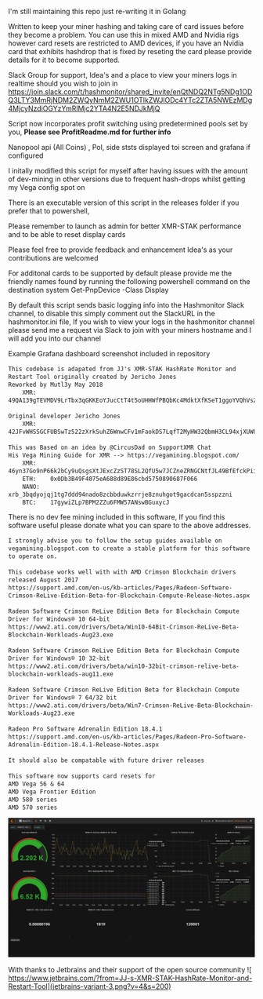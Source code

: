 I'm still maintaining this repo just re-writing it in Golang

Written to keep your miner hashing and taking care of card issues before they become a problem. You can use this in mixed AMD and Nvidia rigs however card resets are restricted to AMD devices, if you have an Nvidia card that exhibits hashdrop that is fixed by reseting the card please provide details for it to become supported.

Slack Group for support, Idea's and a place to view your miners logs in realtime should you wish to join in 
https://join.slack.com/t/hashmonitor/shared_invite/enQtNDQ2NTg5NDg1ODQ3LTY3MmRjNDM2ZWQyNmM2ZWU1OTlkZWJlODc4YTc2ZTA5NWEzMDg4MjcyNzdiOGYzYmRlMjc2YTA4N2E5NDJkMjQ

Script now incorporates profit switching using predetermined pools set by you,  **Please see ProfitReadme.md for further info**

Nanopool api (All Coins) , Pol, side ststs displayed toi screen and grafana if configured
    
I initally modified this script for myself after having issues with the amount of dev-mining in other versions due to frequent hash-drops whilst getting my Vega config spot on 

There is an executable version of this script in the releases folder if you prefer that to powershell, 

Please remember to launch as admin for better XMR-STAK performance and to be able to reset display cards

Please feel free to provide feedback and enhancement Idea's as your contributions are welcomed

For additonal cards to be supported by default please provide me the friendly names found by running the following powershell command on the destination system
    Get-PnpDevice -Class Display 

By default this script sends basic logging info into the Hashmonitor Slack channel, to disable this simply comment out the SlackURL in the hashmonitor.ini file, If you wish to view your logs in the hashmonitor channel please send me a request via Slack to join with your miners hostname and I will add you into our channel    

Example Grafana dashboard screenshot included in repository

    This codebase is adapated from JJ's XMR-STAK HashRate Monitor and Restart Tool originally created by Jericho Jones 
    Reworked by Mutl3y May 2018
        XMR: 49QA139gTEVMDV9LrTbx3qGKKEoYJucCtT4t5oUHHWfPBQbKc4MdktXfKSeT1ggoYVQhVsZcPAMphRS8vu8oxTf769NDTMu
	
	Original developer Jericho Jones
	    XMR:    42JFvWHSSGCFUBSwTz522zXrkSuhZ6WnwCFv1mFaokDS7LqfT2MyHW32QbmH3CL94xjXUW8UsQMAj8NFDxaVR8Y1TNqY54W
	
	This was Based on an idea by @CircusDad on SupportXMR Chat
	His Vega Mining Guide for XMR --> https://vegamining.blogspot.com/
        XMR:    46yn37Go9nP66k2bCy9uQsgsXtJExcZzST78SL2QfU5w7JCZneZRNGCNtfJL49BfEfckPii9g23TiBTdnHct6AQL444nDpY
        ETH:    0x0Db3B49F4075eA688d89E86cbd5750890687F066
        NANO:   xrb_3bqdyojqj1tg7ddd94nado8zcbbduwkzrrje8znuhgot9gacdcan5sspzzni
        BTC:    17gywiZLp7BPM2ZZu6FMW57ANswBGuxycJ
        
   
There is no dev fee mining included in this software, 
If you find this software useful please donate what you can spare to the above addresses.
    
    I strongly advise you to follow the setup guides available on vegamining.blogspot.com to create a stable platform for this software to operate on.
    
    This codebase works well with with AMD Crimson Blockchain drivers released August 2017
    https://support.amd.com/en-us/kb-articles/Pages/Radeon-Software-Crimson-ReLive-Edition-Beta-for-Blockchain-Compute-Release-Notes.aspx
    
    Radeon Software Crimson ReLive Edition Beta for Blockchain Compute Driver for Windows® 10 64-bit​
    https://www2.ati.com/drivers/beta/Win10-64Bit-Crimson-ReLive-Beta-Blockchain-Workloads-Aug23.exe
     
    Radeon Software Crimson ReLive Edition Beta for Blockchain Compute Driver for Windows® 10 32-bit​
    https://www2.ati.com/drivers/beta/win10-32bit-crimson-relive-beta-blockchain-workloads-aug11.exe
     
    Radeon Software Crimson ReLive Edition Beta for Blockchain Compute Driver for Windows® 7 64/32 bit​        
    https://www2.ati.com/drivers/beta/Win7-Crimson-ReLive-Beta-Blockchain-Workloads-Aug23.exe
    
    Radeon Pro Software Adrenalin Edition 18.4.1
    https://support.amd.com/en-us/kb-articles/Pages/Radeon-Pro-Software-Adrenalin-Edition-18.4.1-Release-Notes.aspx
     
    It should also be compatable with future driver releases

    This software now supports card resets for 
    AMD Vega 56 & 64
    AMD Vega Frontier Edition
    AMD 580 series    
    AMD 570 series    
        
![Screenshot](grafana_demo.png)

With thanks to Jetbrains and their support of the open source community
![ https://www.jetbrains.com/?from=JJ-s-XMR-STAK-HashRate-Monitor-and-Restart-Tool](jetbrains-variant-3.png?v=4&s=200)
 
     

	
